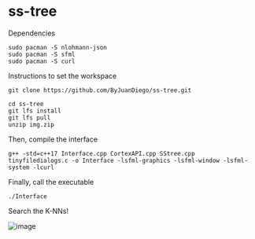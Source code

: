 # ss-tree

Dependencies

```ssh
sudo pacman -S nlohmann-json
sudo pacman -S sfml
sudo pacman -S curl
```

Instructions to set the workspace

```ssh 
git clone https://github.com/ByJuanDiego/ss-tree.git

cd ss-tree
git lfs install
git lfs pull
unzip img.zip
```

Then, compile the interface

```ssh
g++ -std=c++17 Interface.cpp CortexAPI.cpp SStree.cpp tinyfiledialogs.c -o Interface -lsfml-graphics -lsfml-window -lsfml-system -lcurl
```

Finally, call the executable

```ssh
./Interface
```

Search the K-NNs!

![image](https://github.com/ByJuanDiego/ss-tree/assets/79115974/323a2c25-2300-4ece-80eb-65fe263224d0)
